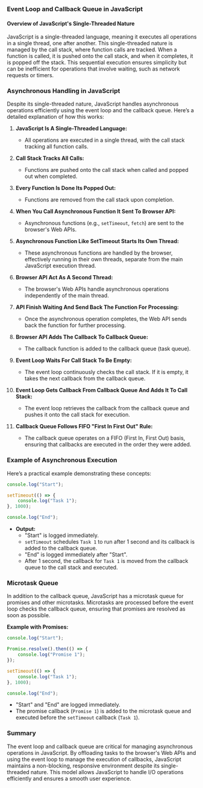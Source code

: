 ### Event Loop and Callback Queue in JavaScript

#### Overview of JavaScript's Single-Threaded Nature

JavaScript is a single-threaded language, meaning it executes all operations in a single thread, one after another. This single-threaded nature is managed by the call stack, where function calls are tracked. When a function is called, it is pushed onto the call stack, and when it completes, it is popped off the stack. This sequential execution ensures simplicity but can be inefficient for operations that involve waiting, such as network requests or timers.

### Asynchronous Handling in JavaScript

Despite its single-threaded nature, JavaScript handles asynchronous operations efficiently using the event loop and the callback queue. Here’s a detailed explanation of how this works:

1. **JavaScript Is A Single-Threaded Language:**
   - All operations are executed in a single thread, with the call stack tracking all function calls.

2. **Call Stack Tracks All Calls:**
   - Functions are pushed onto the call stack when called and popped out when completed.

3. **Every Function Is Done Its Popped Out:**
   - Functions are removed from the call stack upon completion.

4. **When You Call Asynchronous Function It Sent To Browser API:**
   - Asynchronous functions (e.g., `setTimeout`, `fetch`) are sent to the browser's Web APIs.

5. **Asynchronous Function Like SetTimeout Starts Its Own Thread:**
   - These asynchronous functions are handled by the browser, effectively running in their own threads, separate from the main JavaScript execution thread.

6. **Browser API Act As A Second Thread:**
   - The browser's Web APIs handle asynchronous operations independently of the main thread.

7. **API Finish Waiting And Send Back The Function For Processing:**
   - Once the asynchronous operation completes, the Web API sends back the function for further processing.

8. **Browser API Adds The Callback To Callback Queue:**
   - The callback function is added to the callback queue (task queue).

9. **Event Loop Waits For Call Stack To Be Empty:**
   - The event loop continuously checks the call stack. If it is empty, it takes the next callback from the callback queue.

10. **Event Loop Gets Callback From Callback Queue And Adds It To Call Stack:**
    - The event loop retrieves the callback from the callback queue and pushes it onto the call stack for execution.

11. **Callback Queue Follows FIFO "First In First Out" Rule:**
    - The callback queue operates on a FIFO (First In, First Out) basis, ensuring that callbacks are executed in the order they were added.

### Example of Asynchronous Execution

Here’s a practical example demonstrating these concepts:

```javascript
console.log("Start");

setTimeout(() => {
    console.log("Task 1");
}, 1000);

console.log("End");
```

- **Output:**
  - "Start" is logged immediately.
  - `setTimeout` schedules `Task 1` to run after 1 second and its callback is added to the callback queue.
  - "End" is logged immediately after "Start".
  - After 1 second, the callback for `Task 1` is moved from the callback queue to the call stack and executed.

### Microtask Queue

In addition to the callback queue, JavaScript has a microtask queue for promises and other microtasks. Microtasks are processed before the event loop checks the callback queue, ensuring that promises are resolved as soon as possible.

**Example with Promises:**
```javascript
console.log("Start");

Promise.resolve().then(() => {
    console.log("Promise 1");
});

setTimeout(() => {
    console.log("Task 1");
}, 1000);

console.log("End");
```
- "Start" and "End" are logged immediately.
- The promise callback (`Promise 1`) is added to the microtask queue and executed before the `setTimeout` callback (`Task 1`).

### Summary

The event loop and callback queue are critical for managing asynchronous operations in JavaScript. By offloading tasks to the browser's Web APIs and using the event loop to manage the execution of callbacks, JavaScript maintains a non-blocking, responsive environment despite its single-threaded nature. This model allows JavaScript to handle I/O operations efficiently and ensures a smooth user experience.